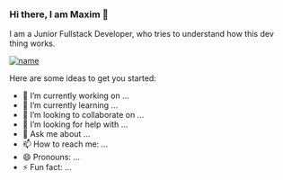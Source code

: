 ### Hi there, I am Maxim 👋

I am a Junior Fullstack Developer, who tries to understand how this dev thing works.

[![name](https://cdn-icons.flaticon.com/png/512/3536/premium/3536505.png?token=exp=1652666023~hmac=b03e0ab4df0400d64f4ee77c107dbcf7)](https://www.linkedin.com/in/maxim-li-b65b67232/)

Here are some ideas to get you started:

- 🔭 I’m currently working on ...
- 🌱 I’m currently learning ...
- 👯 I’m looking to collaborate on ...
- 🤔 I’m looking for help with ...
- 💬 Ask me about ...
- 📫 How to reach me: ...
- 😄 Pronouns: ...
- ⚡ Fun fact: ...
